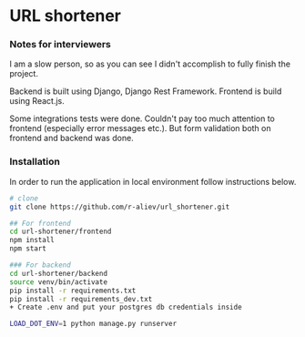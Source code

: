 # URL shortener

### Notes for interviewers
I am a slow person, so as you can see I didn't accomplish to fully finish the project.

Backend is built using Django, Django Rest Framework.
Frontend is build using React.js.

Some integrations tests were done. 
Couldn't pay too much attention to frontend (especially error messages etc.). But form validation both on frontend 
and backend was done. 

### Installation

In order to run the application in local environment follow instructions below.


  ```bash
  # clone
  git clone https://github.com/r-aliev/url_shortener.git
  
  ## For frontend
  cd url-shortener/frontend
  npm install
  npm start
  
  ### For backend
  cd url-shortener/backend
  source venv/bin/activate
  pip install -r requirements.txt
  pip install -r requirements_dev.txt
  + Create .env and put your postgres db credentials inside
  
  LOAD_DOT_ENV=1 python manage.py runserver
  
  